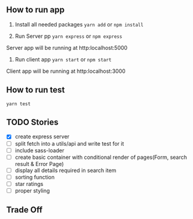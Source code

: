 ## How to run app

1. Install all needed packages
   `yarn add` or `npm install`

1. Run Server pp
   `yarn express` or `npm express`

Server app will be running at http:localhost:5000

1. Run client app
   `yarn start` or `npm start`

Client app will be running at http:localhost:3000

## How to run test

`yarn test`

## TODO Stories

- [x] create express server
- [ ] split fetch into a utils/api and write test for it
- [ ] include sass-loader
- [ ] create basic container with conditional render of pages(Form, search result & Error Page)
- [ ] display all details required in search item
- [ ] sorting function
- [ ] star ratings
- [ ] proper styling

## Trade Off
